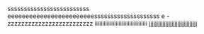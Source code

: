 sssssssssssssssssssssssss
eeeeeeeeeeeeeeeeeeeeeeeessssssssssssssssssss
e
-zzzzzzzzzzzzzzzzzzzzzzzzz
iiiiiiiiiiiiiiiiiiiiiiiiiiiiiiiiiii
jjjjjjjjjjjjjjjjjjjjjjjjjjjjjjjj
